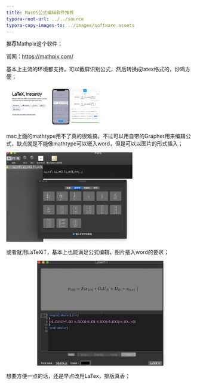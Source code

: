 ```yaml
---
title: MacOS公式编辑软件推荐
typora-root-url: ../../source
typora-copy-images-to: ../images/software.assets
---
```


推荐Mathpix这个软件；

官网：https://mathpix.com/

基本上主流的环境都支持，可以截屏识别公式，然后转换成latex格式的，炒鸡方便；

<img src="/images/software.assets/image-20191204160000570.png" alt="image-20191204160000570" style="zoom: 25%;" />

mac上面的mathtype用不了真的很难搞，不过可以用自带的Grapher用来编辑公式，缺点就是不能像mathtype可以嵌入word，但是可以以图片的形式插入；

<centre><img src="/images/software.assets/image-20191204160259581.png" alt="image-20191204160259581" style="zoom: 33%;" /></center>

或者就用LaTeXiT，基本上也能满足公式编辑，图片插入word的要求；

<center><img src="/images/software.assets/image-20191204160501014.png" alt="image-20191204160501014" style="zoom: 33%;" /></center>

想要方便一点的话，还是早点改用LaTex，排版真香；